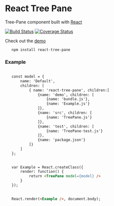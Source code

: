 # React Tree Pane

Tree-Pane component built with [React](http://facebook.github.io/react)

[![Build Status](https://img.shields.io/travis/tomkp/react-tree-pane/master.svg?style=flat-square)](https://travis-ci.org/tomkp/react-tree-pane)
[![Coverage Status](https://img.shields.io/coveralls/tomkp/react-tree-pane/master.svg?style=flat-square)](https://coveralls.io/r/tomkp/react-tree-pane)

Check out the [demo](http://astonishing-dinosaurs.surge.sh/)


```
   npm install react-tree-pane
```


### Example

```html
   
   const model = {
       name: 'Default',
       children: [
           { name: 'react-tree-pane', children:[
               {name: 'demo', children: [
                   {name: 'bundle.js'},
                   {name: 'Example.js'}
               ]},
               {name: 'src', children: [
                   {name: 'TreePane.js'}
               ]},
               {name: 'test', children: [
                   {name: 'TreePane-test.js'}
               ]},
               {name: 'package.json'}
           ]}
       ]
   };
   
   
   var Example = React.createClass({
       render: function() {
           return <TreePane model={model} />
       }
   });
   
   
   React.render(<Example />, document.body);
```


